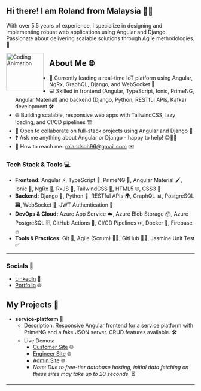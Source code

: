 ## Hi there! I am Roland from Malaysia 👋🌴

With over 5.5 years of experience, I specialize in designing and implementing robust web applications using Angular and Django. Passionate about delivering scalable solutions through Agile methodologies. 🚀

<img src="https://media.giphy.com/media/LmNwrBhejkK9EFP504/giphy.gif" alt="Coding Animation" style="float: left; width: 100px; height: 100px; margin: 0 15px 15px 0;" />

## About Me 🌐

- 🎯 Currently leading a real-time IoT platform using Angular, NgRx, GraphQL, Django, and WebSocket 🔧
- 💻 Skilled in frontend (Angular, TypeScript, Ionic, PrimeNG, Angular Material) and backend (Django, Python, RESTful APIs, Kafka) development 🛠️
- 🌐 Building scalable, responsive web apps with TailwindCSS, lazy loading, and CI/CD pipelines 🏗️
- 🚀 Open to collaborate on full-stack projects using Angular and Django 🤝
- ❓ Ask me anything about Angular or Django - happy to help! 😊🙋‍♂️
- 📧 How to reach me: rolandsoh96@gmail.com ✉️

### Tech Stack & Tools 💻

- **Frontend:** Angular ⚡, TypeScript 📝, PrimeNG 🎨, Angular Material 🖌️, Ionic 📱, NgRx 🔄, RxJS 📡, TailwindCSS 🎨, HTML5 🌐, CSS3 🎨
- **Backend:** Django 🐍, Python 🐍, RESTful APIs 🌍, GraphQL 📊, PostgreSQL 🗃️, WebSocket 🔗, JWT Authentication 🔐
- **DevOps & Cloud:** Azure App Service ☁️, Azure Blob Storage 📦, Azure PostgreSQL 🗄️, GitHub Actions 🤖, CI/CD Pipelines ⏩, Docker 🐳, Firebase 🔥
- **Tools & Practices:** Git 🌿, Agile (Scrum) 🏃‍♂️, GitHub 👨‍💻, Jasmine Unit Test ✅

---

### Socials 📱

- [LinkedIn](https://www.linkedin.com/in/rolandsoh/) 🔗
- [Portfolio](https://roland-portfolio.web.app/) 🌐

## My Projects 🚧

- **service-platform** 💼
  - Description: Responsive Angular frontend for a service platform with PrimeNG and a fake JSON server. CRUD features available. 🛠️
  - Live Demos:
    - [Customer Site](https://service-customer-demo.web.app/) 🌐
    - [Engineer Site](https://service-engineer-d.web.app/) 🌐
    - [Admin Site](https://service-admin-demo-b7ad5.web.app/) 🌐
    - *Note: Due to free-tier database hosting, initial data fetching on these sites may take up to 20 seconds.* ⏳

---
